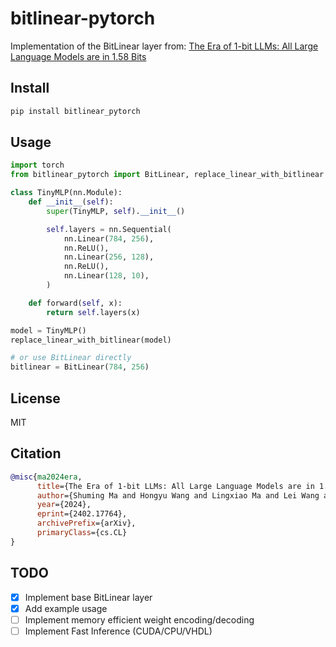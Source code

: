 # bitlinear-pytorch

Implementation of the BitLinear layer from: [The Era of 1-bit LLMs: All Large Language Models are in 1.58 Bits](https://arxiv.org/abs/2402.17764)

## Install
```bash
pip install bitlinear_pytorch
```

## Usage
```python
import torch
from bitlinear_pytorch import BitLinear, replace_linear_with_bitlinear

class TinyMLP(nn.Module):
    def __init__(self):
        super(TinyMLP, self).__init__()

        self.layers = nn.Sequential(
            nn.Linear(784, 256),
            nn.ReLU(),
            nn.Linear(256, 128),
            nn.ReLU(),
            nn.Linear(128, 10),
        )

    def forward(self, x):
        return self.layers(x)

model = TinyMLP()
replace_linear_with_bitlinear(model)

# or use BitLinear directly
bitlinear = BitLinear(784, 256)
```

## License
MIT

## Citation
```bibtex
@misc{ma2024era,
      title={The Era of 1-bit LLMs: All Large Language Models are in 1.58 Bits}, 
      author={Shuming Ma and Hongyu Wang and Lingxiao Ma and Lei Wang and Wenhui Wang and Shaohan Huang and Li Dong and Ruiping Wang and Jilong Xue and Furu Wei},
      year={2024},
      eprint={2402.17764},
      archivePrefix={arXiv},
      primaryClass={cs.CL}
}
```

## TODO
- [x] Implement base BitLinear layer
- [x] Add example usage
- [ ] Implement memory efficient weight encoding/decoding
- [ ] Implement Fast Inference (CUDA/CPU/VHDL)
